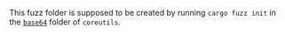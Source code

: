 This fuzz folder is supposed to be created by running `cargo fuzz init` in the [`base64`](https://github.com/uutils/coreutils/tree/main/src/uu/base64) folder of `coreutils`.
